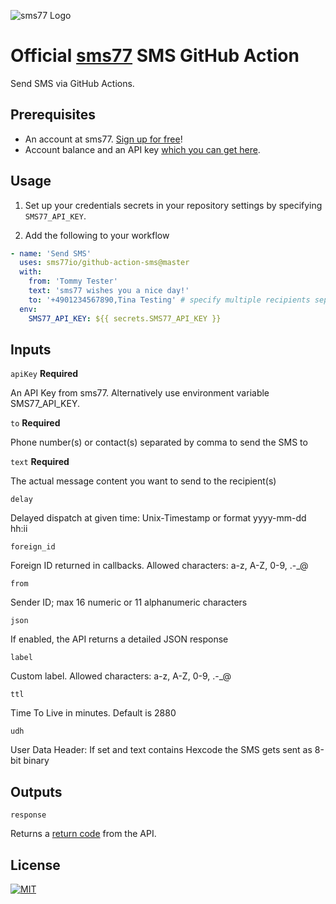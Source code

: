 ![](https://www.sms77.io/wp-content/uploads/2019/07/sms77-Logo-400x79.png "sms77 Logo")

# Official [sms77](https://www.sms77.io) SMS GitHub Action

Send SMS via GitHub Actions.

## Prerequisites

- An account at sms77. [Sign up for free](https://app.sms77.io/anmelden)!
- Account balance and an API
  key [which you can get here](https://app.sms77.io/developer).

## Usage

1. Set up your credentials secrets in your repository settings by
   specifying `SMS77_API_KEY`.

2. Add the following to your workflow

```yaml
- name: 'Send SMS'
  uses: sms77io/github-action-sms@master
  with:
    from: 'Tommy Tester'
    text: 'sms77 wishes you a nice day!'
    to: '+4901234567890,Tina Testing' # specify multiple recipients separated by comma
  env:
    SMS77_API_KEY: ${{ secrets.SMS77_API_KEY }}
```

## Inputs

`apiKey` **Required**

An API Key from sms77. Alternatively use environment variable SMS77_API_KEY.

`to` **Required**

Phone number(s) or contact(s) separated by comma to send the SMS to

`text` **Required**

The actual message content you want to send to the recipient(s)

`delay`

Delayed dispatch at given time: Unix-Timestamp or format yyyy-mm-dd hh:ii

`foreign_id`

Foreign ID returned in callbacks. Allowed characters: a-z, A-Z, 0-9, .-_@

`from`

Sender ID; max 16 numeric or 11 alphanumeric characters

`json`

If enabled, the API returns a detailed JSON response

`label`

Custom label. Allowed characters: a-z, A-Z, 0-9, .-_@

`ttl`

Time To Live in minutes. Default is 2880

`udh`

User Data Header: If set and text contains Hexcode the SMS gets sent as 8-bit binary

## Outputs

`response`

Returns a [return code](https://www.sms77.io/en/docs/gateway/http-api/sms-dispatch/#return)
from the API.

## License

[![MIT](https://img.shields.io/badge/License-MIT-teal.svg)](LICENSE)